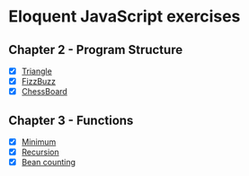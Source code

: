 
# Eloquent JavaScript exercises

## Chapter 2 - Program Structure

- [X] [Triangle](./exercises/chapter-2-program-structure/triangle.js)
- [X] [FizzBuzz](./exercises/chapter-2-program-structure/fizz-buzz.js)
- [X] [ChessBoard](./exercises/chapter-2-program-structure/chess-board.js)

## Chapter 3 - Functions

- [X] [Minimum](./exercises/chapter-3-functions/minimum.js)
- [X] [Recursion](./exercises/chapter-3-functions/recursion.js)
- [X] [Bean counting](./exercises/chapter-3-functions/bean-counting.js)
